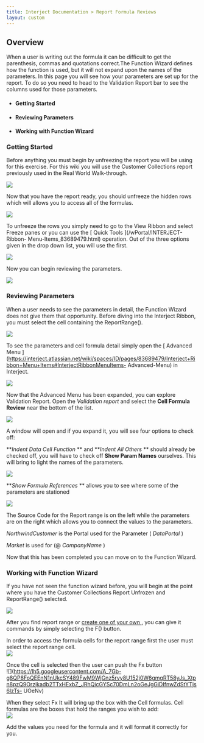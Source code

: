 ```yaml
---
title: Interject Documentation > Report Formula Reviews
layout: custom
---
```

##  Overview

When a user is writing out the formula it can be difficult to get the
parenthesis, commas and quotations correct.The Function Wizard defines how the
function is used, but it will not expand upon the names of the parameters. In
this page you will see how your parameters are set up for the report. To do so
you need to head to the Validation Report bar to see the columns used for
those parameters.

  * ####  Getting Started 

  * ####  Reviewing Parameters 

  * ####  Working with Function Wizard 

###

###  Getting Started

Before anything you must begin by unfreezing the report you will be using for
this exercise. For this wiki you will use the Customer Collections report
previously used in the Real World Walk-through.

![](attachments/127870833/128981431.png)

  

Now that you have the report ready, you should unfreeze the hidden rows which
will allows you to access all of the formulas.

![](attachments/127870833/128981521.png)

  

To unfreeze the rows you simply need to go to the View Ribbon and select
Freeze panes or you can use the [ Quick Tools ](/wPortal/INTERJECT-Ribbon-
Menu-Items_83689479.html) operation. Out of the three options given in the
drop down list, you will use the first.

![](attachments/127870833/128982049.png)

  

Now you can begin reviewing the parameters.

![](attachments/127870833/128982117.png)

###  Reviewing Parameters

When a user needs to see the parameters in detail, the Function Wizard does
not give them that opportunity. Before diving into the Interject Ribbon, you
must select the cell containing the ReportRange().

![](attachments/127870833/128982184.png)

  

To see the parameters and cell formula detail simply open the [ Advanced Menu
](https://interject.atlassian.net/wiki/spaces/ID/pages/83689479/Interject+Ribbon+Menu+Items#InterjectRibbonMenuItems-
Advanced-Menu) in Interject.

![](attachments/127870833/128982203.png)

  

Now that the Advanced Menu has been expanded, you can explore Validation
Report. Open the _Validation report_ and select the **Cell Formula Review**
near the bottom of the list.

![](attachments/127870833/128982393.png)  

A window will open and if you expand it, you will see four options to check
off:

**_Indent Data Cell Function_ ** and  **_Indent All Others_ ** should already
be checked off, you will have to check off  **Show Param Names** ourselves.
This will bring to light the names of the parameters.

![](attachments/127870833/128982447.png)

  

**_Show Formula References_ ** allows you to see where some of the parameters
are stationed

![](attachments/127870833/128982478.png)

  

The Source Code for the Report range is on the left while the parameters are
on the right which allows you to connect the values to the parameters.

_NorthwindCustomer_ is the Portal used for the Parameter ( _DataPortal_ )

_Market_ is used for (@ _CompanyName_ )

Now that this has been completed you can move on to the Function Wizard.

###  Working with Function Wizard

  

If you have not seen the function wizard before, you will begin at the point
where you have the Customer Collections Report Unfrozen and ReportRange()
selected.

![](attachments/127870833/128982728.png)  

  
After you find report range or [ create one of your own
](https://interject.atlassian.net/wiki/display/ID/Creating+Reports) , you can
give it commands by simply selecting the F() button.

In order to access the formula cells for the report range first the user must
select the report range cell.  
![](https://lh3.googleusercontent.com/DFtbNdULS8UkupyTsprQVhPuYhN6rFHNNKG6bmlU13X_umFJrZ_fQsMSonpyJEjJiTC4GzdnIGriOyiZ_0uGi1g3xZRrbabvkafPIcZzc3xsX2aSPQjBGdG6olX9saIYq8dyYGWY)

Once the cell is selected then the user can push the Fx button  
![](https://lh5.googleusercontent.com/A_7Gb-g8QP8FoQEEnN1nUkcSY489FwM9WjGnz5rvy8U152j0W6gmgRT58yJs_Xtpn8pzQ9Orzjkadb2TTxHExbZ_JRhQicGYSc70DmLn2oGeJgGiDIfnwZdStYTjs6lzTs-
UOeNv)

When they select Fx It will bring up the box with the Cell formulas. Cell
formulas are the boxes that hold the ranges you wish to add:  
![](attachments/127870833/127871369.png)

Add the values you need for the formula and it will format it correctly for
you.

